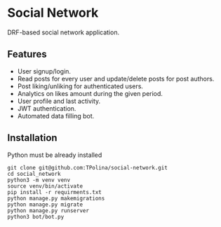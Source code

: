 # Social Network

DRF-based social network application.

## Features

- User signup/login.
- Read posts for every user and update/delete posts for post authors.
- Post liking/unliking for authenticated users.
- Analytics on likes amount during the given period.
- User profile and last activity.
- JWT authentication.
- Automated data filling bot.

## Installation

Python must be already installed

```shell
git clone git@github.com:TPolina/social-network.git
cd social_network
python3 -m venv venv
source venv/bin/activate
pip install -r requirments.txt
python manage.py makemigrations
python manage.py migrate
python manage.py runserver
python3 bot/bot.py
```

